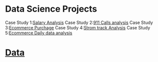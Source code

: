 # Data Science Projects

Case Study 1:[Salary Analysis](https://github.com/NMShihab/DScience-Projects/blob/master/SF%20Salaries%20Analysis.ipynb)
Case Study 2:[911 Calls analysis](https://github.com/NMShihab/DScience-Projects/blob/master/911%20Calls%20Data%20Capstone%20Project.ipynb)
Case Study 3:[Ecommerce Purchage](https://github.com/NMShihab/DScience-Projects/blob/master/Ecommerce%20Purchases%20Analysis%20.ipynb)
Case Study 4:[Strom track Analysis](https://github.com/NMShihab/DScience-Projects/blob/master/Storm%20tracks%20analysis.ipynb)
Case Study 5:[Ecommerce Daily data analysis](https://github.com/NMShihab/DScience-Projects/blob/master/Ecommerce%20Daily%20Orders%20Data%20analysis.ipynb)


# [Data](https://github.com/NMShihab/DScience-Projects/tree/master/Data%20Sets)

